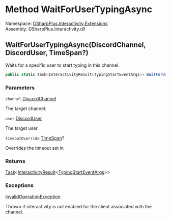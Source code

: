 # Method WaitForUserTypingAsync

Namespace: [DSharpPlus.Interactivity.Extensions](DSharpPlus.Interactivity.Extensions.md)  
Assembly: DSharpPlus.Interactivity.dll

## <a id="DSharpPlus_Interactivity_Extensions_ChannelExtensions_WaitForUserTypingAsync_DSharpPlus_Entities_DiscordChannel_DSharpPlus_Entities_DiscordUser_System_Nullable_System_TimeSpan__"></a>WaitForUserTypingAsync\(DiscordChannel, DiscordUser, TimeSpan?\)

Waits for a specific user to start typing in this channel.

```csharp
public static Task<InteractivityResult<TypingStartEventArgs>> WaitForUserTypingAsync(this DiscordChannel channel, DiscordUser user, TimeSpan? timeoutOverride = null)
```

### Parameters

`channel` [DiscordChannel](DSharpPlus.Entities.DiscordChannel.md)

The target channel.

`user` [DiscordUser](DSharpPlus.Entities.DiscordUser.md)

The target user.

`timeoutOverride` [TimeSpan](https://learn.microsoft.com/dotnet/api/system.timespan)?

Overrides the timeout set in <xref href="DSharpPlus.Interactivity.InteractivityConfiguration.Timeout" data-throw-if-not-resolved="false"></xref>

### Returns

[Task](https://learn.microsoft.com/dotnet/api/system.threading.tasks.task\-1)<[InteractivityResult](DSharpPlus.Interactivity.InteractivityResult\-1.md)<[TypingStartEventArgs](DSharpPlus.EventArgs.TypingStartEventArgs.md)\>\>

### Exceptions

[InvalidOperationException](https://learn.microsoft.com/dotnet/api/system.invalidoperationexception)

Thrown if interactivity is not enabled for the client associated with the channel.

